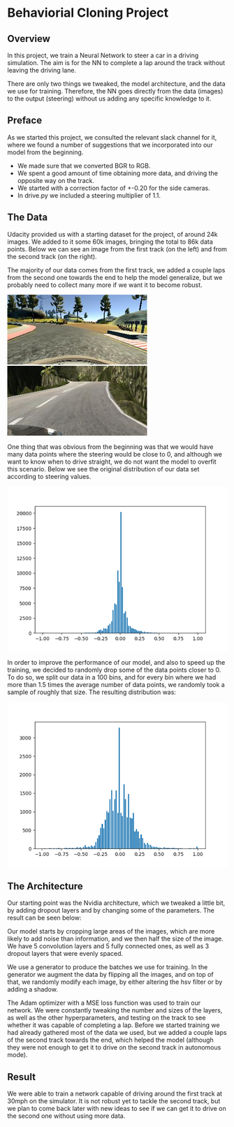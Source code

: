 # Behaviorial Cloning Project

Overview
---
In this project, we train a Neural Network to steer a car in a driving simulation. The aim is for the NN to complete a lap around the track without leaving the driving lane. 

There are only two things we tweaked, the model architecture, and the data we use for training. Therefore, the NN goes directly from the data (images) to the output (steering) without us adding any specific knowledge to it.

Preface
---
As we started this project, we consulted the relevant slack channel for it, where we found a number of suggestions that we incorporated into our model from the beginning. 
* We made sure that we converted BGR to RGB.
* We spent a good amount of time obtaining more data, and driving the opposite way on the track.
* We started with a correction factor of +-0.20 for the side cameras.
* In drive.py we included a steering multiplier of 1.1.

The Data
---
Udacity provided us with a starting dataset for the project, of around 24k images. We added to it some 60k images, bringing the total to 86k data points. Below we can see an image from the first track (on the left) and from the second track (on the right).

The majority of our data comes from the first track, we added a couple laps from the second one towards the end to help the model generalize, but we probably need to collect many more if we want it to become robust.

![left](examples/center_2016_12_01_13_31_14_602.jpg)
![left](examples/right_2017_10_26_12_18_47_124.jpg)

One thing that was obvious from the beginning was that we would have many data points where the steering would be close to 0, and although we want to know when to drive straight, we do not want the model to overfit this scenario. Below we see the original distribution of our data set according to steering values.

![left](examples/before.png)

In order to improve the performance of our model, and also to speed up the training, we decided to randomly drop some of the data points closer to 0. To do so, we split our data in a 100 bins, and for every bin where we had more than 1.5 times the average number of data points, we randomly took a sample of roughly that size. The resulting distribution was:

![left](examples/after.png)

The Architecture
---
Our starting point was the Nvidia architecture, which we tweaked a little bit, by adding dropout layers and by changing some of the parameters. The result can be seen below: 


Our model starts by cropping large areas of the images, which are more likely to add noise than information, and we then half the size of the image. We have 5 convolution layers and 5 fully connected ones, as well as 3 dropout layers that were evenly spaced.

We use a generator to produce the batches we use for training. In the generator we augment the data by flipping all the images, and on top of that, we randomly modify each image, by either altering the hsv filter or by adding a shadow.

The Adam optimizer with a MSE loss function was used to train our network. We were constantly tweaking the number and sizes of the layers, as well as the other hyperparameters, and testing on the track to see whether it was capable of completing a lap. Before we started training we had already gathered most of the data we used, but we added a couple laps of the second track towards the end, which helped the model (although they were not enough to get it to drive on the second track in autonomous mode).

Result
---

We were able to train a network capable of driving around the first track at 30mph on the simulator. It is not robust yet to tackle the second track, but we plan to come back later with new ideas to see if we can get it to drive on the second one without using more data.


